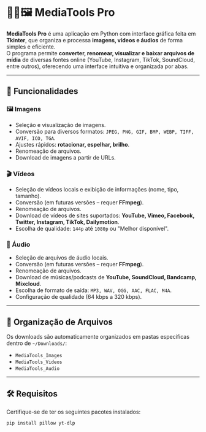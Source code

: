 # 🎥🎶🖼️ MediaTools Pro

**MediaTools Pro** é uma aplicação em Python com interface gráfica feita em **Tkinter**, que organiza e processa **imagens, vídeos e áudios** de forma simples e eficiente.  
O programa permite **converter, renomear, visualizar e baixar arquivos de mídia** de diversas fontes online (YouTube, Instagram, TikTok, SoundCloud, entre outros), oferecendo uma interface intuitiva e organizada por abas.

---

## 🚀 Funcionalidades

### 🖼️ Imagens
- Seleção e visualização de imagens.
- Conversão para diversos formatos: `JPEG, PNG, GIF, BMP, WEBP, TIFF, AVIF, ICO, TGA`.
- Ajustes rápidos: **rotacionar, espelhar, brilho**.
- Renomeação de arquivos.
- Download de imagens a partir de URLs.

### 🎬 Vídeos
- Seleção de vídeos locais e exibição de informações (nome, tipo, tamanho).
- Conversão (em futuras versões – requer **FFmpeg**).
- Renomeação de arquivos.
- Download de vídeos de sites suportados: **YouTube, Vimeo, Facebook, Twitter, Instagram, TikTok, Dailymotion**.
- Escolha de qualidade: `144p` até `1080p` ou "Melhor disponível".

### 🎵 Áudio
- Seleção de arquivos de áudio locais.
- Conversão (em futuras versões – requer **FFmpeg**).
- Renomeação de arquivos.
- Download de músicas/podcasts de **YouTube, SoundCloud, Bandcamp, Mixcloud**.
- Escolha de formato de saída: `MP3, WAV, OGG, AAC, FLAC, M4A`.
- Configuração de qualidade (64 kbps a 320 kbps).

---

## 📂 Organização de Arquivos

Os downloads são automaticamente organizados em pastas específicas dentro de `~/Downloads/`:

- `MediaTools_Images`
- `MediaTools_Videos`
- `MediaTools_Audio`

---

## 🛠️ Requisitos

Certifique-se de ter os seguintes pacotes instalados:

```bash
pip install pillow yt-dlp
